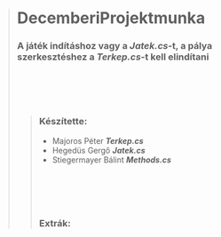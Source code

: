 ># DecemberiProjektmunka
>### A játék indításhoz vagy a ***Jatek.cs***-t, a pálya szerkesztéshez a ***Terkep.cs***-t kell elindítani
># ⠀
>>### Készítette:
>>- Majoros Péter ***Terkep.cs***
>>- Hegedüs Gergő ***Jatek.cs***
>>- Stiegermayer Bálint ***Methods.cs***
>># ⠀
>>### Extrák:
